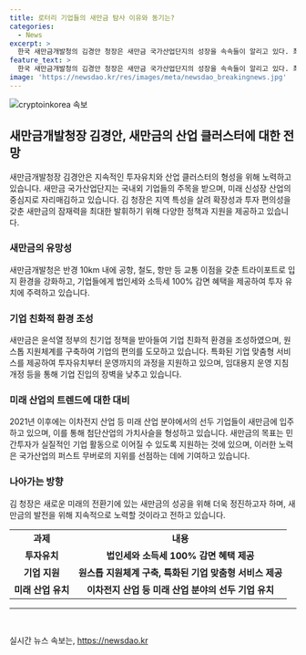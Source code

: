 ```yaml
---
title: 로터리 기업들의 새만금 탐사 이유와 동기는?
categories:
  - News
excerpt: >
  한국 새만금개발청의 김경안 청장은 새만금 국가산업단지의 성장을 속속들이 알리고 있다. 최근 이차전지 등 미래 신성장 산업에 투자가 이어지며, 기업들에 친화적인 환경과 원스톱 지원체계를 제공한다. 또한, 확실한 지원을 통해 민간투자를 실질적인 기업 활동으로 이끌고자 하고 있다. 새만금개발청은 새로운 미래의 성공을 위해 열정적으로 노력하고 있다.
feature_text: >
  한국 새만금개발청의 김경안 청장은 새만금 국가산업단지의 성장을 속속들이 알리고 있다. 최근 이차전지 등 미래 신성장 산업에 투자가 이어지며, 기업들에 친화적인 환경과 원스톱 지원체계를 제공한다. 또한, 확실한 지원을 통해 민간투자를 실질적인 기업 활동으로 이끌고자 하고 있다. 새만금개발청은 새로운 미래의 성공을 위해 열정적으로 노력하고 있다.
image: 'https://newsdao.kr/res/images/meta/newsdao_breakingnews.jpg'
---
```


<p><img src="https://newsdao.kr/res/images/meta/newsdao_breakingnews.jpg" alt="cryptoinkorea 속보" /></p>

<h2 data-ke-size="size26">새만금개발청장 김경안, 새만금의 산업 클러스터에 대한 전망</h2>

<p data-ke-size="size16">새만금개발청장 김경안은 지속적인 투자유치와 산업 클러스터의 형성을 위해 노력하고 있습니다. 새만금 국가산업단지는 국내외 기업들의 주목을 받으며, 미래 신성장 산업의 중심지로 자리매김하고 있습니다. 김 청장은 지역 특성을 살려 확장성과 투자 편의성을 갖춘 새만금의 잠재력을 최대한 발휘하기 위해 다양한 정책과 지원을 제공하고 있습니다.</p>

<h3 data-ke-size="size24">새만금의 유망성</h3>

<p data-ke-size="size16">새만금개발청은 반경 10km 내에 공항, 철도, 항만 등 교통 이점을 갖춘 트라이포트로 입지 환경을 강화하고, 기업들에게 법인세와 소득세 100% 감면 혜택을 제공하여 투자 유치에 주력하고 있습니다.</p>

<h3 data-ke-size="size24">기업 친화적 환경 조성</h3>

<p data-ke-size="size16">새만금은 윤석열 정부의 친기업 정책을 받아들여 기업 친화적 환경을 조성하였으며, 원스톱 지원체계를 구축하여 기업의 편의를 도모하고 있습니다. 특화된 기업 맞춤형 서비스를 제공하여 투자유치부터 운영까지의 과정을 지원하고 있으며, 임대용지 운영 지침 개정 등을 통해 기업 진입의 장벽을 낮추고 있습니다.</p>

<h3 data-ke-size="size24">미래 산업의 트렌드에 대한 대비</h3>

<p data-ke-size="size16">2021년 이후에는 이차전지 산업 등 미래 산업 분야에서의 선두 기업들이 새만금에 입주하고 있으며, 이를 통해 첨단산업의 가치사슬을 형성하고 있습니다. 새만금의 목표는 민간투자가 실질적인 기업 활동으로 이어질 수 있도록 지원하는 것에 있으며, 이러한 노력은 국가산업의 퍼스트 무버로의 지위를 선점하는 데에 기여하고 있습니다.</p>

<h3 data-ke-size="size24">나아가는 방향</h3>

<p data-ke-size="size16">김 청장은 새로운 미래의 전환기에 있는 새만금의 성공을 위해 더욱 정진하고자 하며, 새만금의 발전을 위해 지속적으로 노력할 것이라고 전하고 있습니다.</p>

<table>
    <tr>
        <td style="text-align: center; height: 17px;"><b>과제</b></td>
        <td style="text-align: center; height: 17px;"><b>내용</b></td>
    </tr>
    <tr>
        <td style="text-align: center; height: 17px;"><b>투자유치</b></td>
        <td style="text-align: center; height: 17px;"><b>법인세와 소득세 100% 감면 혜택 제공</b></td>
    </tr>
    <tr>
        <td style="text-align: center; height: 17px;"><b>기업 지원</b></td>
        <td style="text-align: center; height: 17px;"><b>원스톱 지원체계 구축, 특화된 기업 맞춤형 서비스 제공</b></td>
    </tr>
    <tr>
        <td style="text-align: center; height: 17px;"><b>미래 산업 유치</b></td>
        <td style="text-align: center; height: 17px;"><b>이차전지 산업 등 미래 산업 분야의 선두 기업 유치</b></td>
    </tr>
</table>

<hr>

<p data-ke-size="size16">&nbsp;</p>
실시간 뉴스 속보는, <a href="https://newsdao.kr" rel="dofollow">https://newsdao.kr</a>


